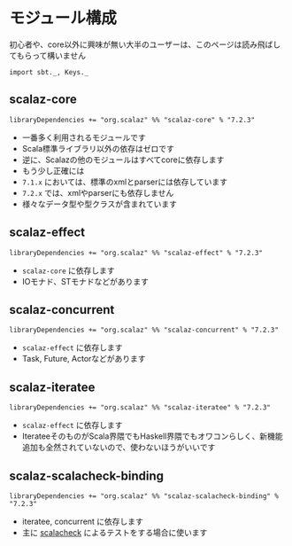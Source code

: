 # モジュール構成

初心者や、core以外に興味が無い大半のユーザーは、このページは読み飛ばしてもらって構いません

```tut:invisible
import sbt._, Keys._
```

## scalaz-core

```tut:silent
libraryDependencies += "org.scalaz" %% "scalaz-core" % "7.2.3"
```

- 一番多く利用されるモジュールです 
- Scala標準ライブラリ以外の依存はゼロです
- 逆に、Scalazの他のモジュールはすべてcoreに依存します
- もう少し正確には
 - `7.1.x` においては、標準のxmlとparserには依存しています
 - `7.2.x` では、xmlやparserにも依存しません
- 様々なデータ型や型クラスが含まれています

## scalaz-effect

```tut:silent
libraryDependencies += "org.scalaz" %% "scalaz-effect" % "7.2.3"
```

- `scalaz-core` に依存します
- IOモナド、STモナドなどがあります


## scalaz-concurrent

```tut:silent
libraryDependencies += "org.scalaz" %% "scalaz-concurrent" % "7.2.3"
```

- `scalaz-effect` に依存します
- Task, Future, Actorなどがあります

## scalaz-iteratee

```tut:silent
libraryDependencies += "org.scalaz" %% "scalaz-iteratee" % "7.2.3"
```

- `scalaz-effect` に依存します
- IterateeそのものがScala界隈でもHaskell界隈でもオワコンらしく、新機能追加も全然されていないので、使わないほうがいいです

## scalaz-scalacheck-binding

```tut:silent
libraryDependencies += "org.scalaz" %% "scalaz-scalacheck-binding" % "7.2.3"
```

- iteratee, concurrent に依存します
- 主に [scalacheck](https://github.com/rickynils/scalacheck) によるテストをする場合に使います
